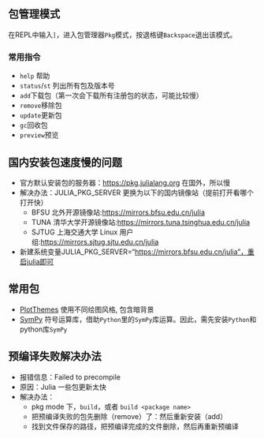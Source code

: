 ## 包管理模式

在REPL中输入`]`，进入包管理器`Pkg`模式，按退格键`Backspace`退出该模式。

### 常用指令
- `help` 帮助
- `status`/`st` 列出所有包及版本号
- `add`下载包（第一次会下载所有注册包的状态，可能比较慢）
- `remove`移除包
- `update`更新包
- `gc`回收包
- `preview`预览

## 国内安装包速度慢的问题

- 官方默认安装包的服务器：https://pkg.julialang.org 在国外，所以慢
- 解决办法：JULIA_PKG_SERVER 更换为以下的国内镜像站（提前打开看哪个打开快）
  + BFSU 北外开源镜像站:https://mirrors.bfsu.edu.cn/julia
  + TUNA 清华大学开源镜像站:https://mirrors.tuna.tsinghua.edu.cn/julia
  + SJTUG 上海交通大学 Linux 用户组:https://mirrors.sjtug.sjtu.edu.cn/julia
- 新建系统变量JULIA_PKG_SERVER=“https://mirrors.bfsu.edu.cn/julia”，重启julia即可

## 常用包

- [PlotThemes](https://github.com/JuliaPlots/PlotThemes.jl) 使用不同绘图风格, 包含暗背景
- [SymPy](https://github.com/JuliaPy/SymPy.jl) 符号运算库，借助`Python`里的`SymPy`库运算。因此，需先安装`Python`和python库`SymPy`

## 预编译失败解决办法

- 报错信息：Failed to precompile
- 原因：Julia 一些包更新太快
- 解决办法：
  + pkg mode 下，`build`，或者 `build <package name>`
  + 把预编译失败的包先删除（remove）了：然后重新安装（add）
  + 找到文件保存的路径，把预编译完成的文件删除，然后再重新预编译
